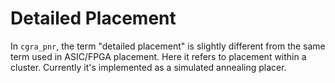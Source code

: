 # Detailed Placement
In `cgra_pnr`, the term "detailed placement" is slightly different from the
same term used in ASIC/FPGA placement. Here it refers to placement within a
cluster. Currently it's implemented as a simulated annealing placer.
